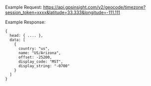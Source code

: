 Example Request: https://api.gpsinsight.com/v2/geocode/timezone?session_token=xxxx&latitude=33.333&longitude=-111.111

Example Response:

    {
      head: { .... },
      data: [
        {
          country: "us",
          name: "US/Arizona",
          offset: -25200,
          display_code: "MST",
          display_string: "-0700"
        }
      ]
    }
